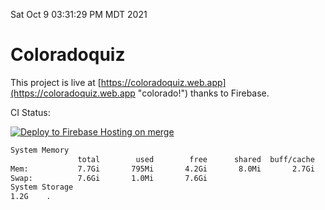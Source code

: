 Sat Oct  9 03:31:29 PM MDT 2021

# Coloradoquiz


This project is live at [https://coloradoquiz.web.app](https://coloradoquiz.web.app "colorado!") thanks to Firebase.

CI Status: 

[![Deploy to Firebase Hosting on merge](https://github.com/teamkushal/coloradoquiz/actions/workflows/firebase-hosting-merge.yml/badge.svg)](https://github.com/teamkushal/coloradoquiz/actions/workflows/firebase-hosting-merge.yml)

```bash
System Memory
               total        used        free      shared  buff/cache   available
Mem:           7.7Gi       795Mi       4.2Gi       8.0Mi       2.7Gi       6.6Gi
Swap:          7.6Gi       1.0Mi       7.6Gi
System Storage
1.2G	.
```
```bash
